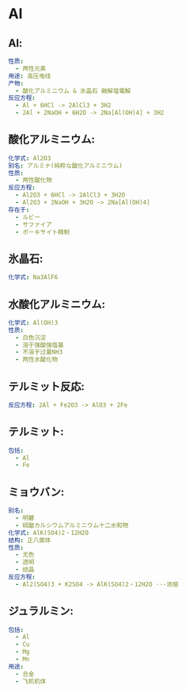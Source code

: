 # Al

## Al:

```yaml
性质:
  - 两性元素
用途: 高压电线
产物:
  - 酸化アルミニウム & 氷晶石 融解塩電解
反应方程:
  - Al + 6HCl -> 2AlCl3 + 3H2
  - 2Al + 2NaOH + 6H2O -> 2Na[Al(OH)4] + 3H2

```

## 酸化アルミニウム:

```yaml
化学式: Al2O3
别名: アルミナ(純粋な酸化アルミニウム)
性质:
  - 两性酸化物
反应方程:
  - Al2O3 + 6HCl -> 2AlCl3 + 3H2O
  - Al2O3 + 2NaOH + 3H2O -> 2Na[Al(OH)4]
存在于:
  - ルビー
  - サファイア
  - ボーキサイト精制

```

## 氷晶石:

```yaml
化学式: Na3AlF6

```

## 水酸化アルミニウム:

```yaml
化学式: Al(OH)3
性质:
  - 白色沉淀
  - 溶于强酸强塩基
  - 不溶于过量NH3
  - 两性水酸化物

```

## テルミット反応:

```yaml
反应方程: 2Al + Fe2O3 -> AlO3 + 2Fe

```

## テルミット:

```yaml
包括:
  - Al
  - Fe

```

## ミョウバン:

```yaml
别名:
  - 明礬
  - 硫酸カルシウムアルミニウム十二水和物
化学式: AlK(SO4)2・12H2O
结构: 正八面体
性质:
  - 无色
  - 透明
  - 结晶
反应方程:
  - Al2(SO4)3 + K2SO4 -> AlK(SO4)2・12H2O ···浓缩

```

## ジュラルミン:

```yaml
包括:
  - Al
  - Cu
  - Mg
  - Mn
用途:
  - 合金
  - 飞机机体
```